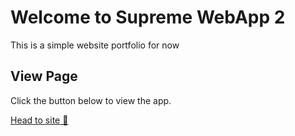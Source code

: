 # Welcome to Supreme WebApp 2

This is a simple website portfolio for now

## View Page

Click the button below to view the app.

<a href="https://supreme-app2.onrender.com/">
  Head to site 🚀
</a>
